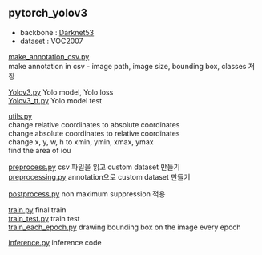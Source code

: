 ## pytorch_yolov3
- backbone : [Darknet53](https://github.com/mjw2705/object_detection/blob/master/Darknet53.py)
- dataset : VOC2007

[make_annotation_csv.py](https://github.com/mjw2705/object_detection/blob/master/make_annotation_csv.py)  
make annotation in csv - image path, image size, bounding box, classes 저장

[Yolov3.py](https://github.com/mjw2705/object_detection/blob/master/Yolov3.py)
Yolo model, Yolo loss  
[Yolov3_tt.py](https://github.com/mjw2705/object_detection/blob/master/Yolov3_tt.py)
Yolo model test

[utils.py](https://github.com/mjw2705/object_detection/blob/master/utils.py)  
change relative coordinates to absolute coordinates   
change absolute coordinates to relative coordinates  
change x, y, w, h to xmin, ymin, xmax, ymax  
find the area of iou 

[preprocess.py](https://github.com/mjw2705/object_detection/blob/master/preprocess.py)
csv 파일을 읽고 custom dataset 만들기  
[preprocessing.py](https://github.com/mjw2705/object_detection/blob/master/preprocessing.py)
annotation으로 custom dataset 만들기

[postprocess.py](https://github.com/mjw2705/object_detection/blob/master/postprocess.py)
non maximum suppression 적용

[train.py](https://github.com/mjw2705/object_detection/blob/master/train.py) 
final train  
[train_test.py](https://github.com/mjw2705/object_detection/blob/master/train_test.py)
train test  
[train_each_epoch.py](https://github.com/mjw2705/object_detection/blob/master/train_each_epoch.py)
drawing bounding box on the image every epoch

[inference.py](https://github.com/mjw2705/object_detection/blob/master/inference.py)
inference code
